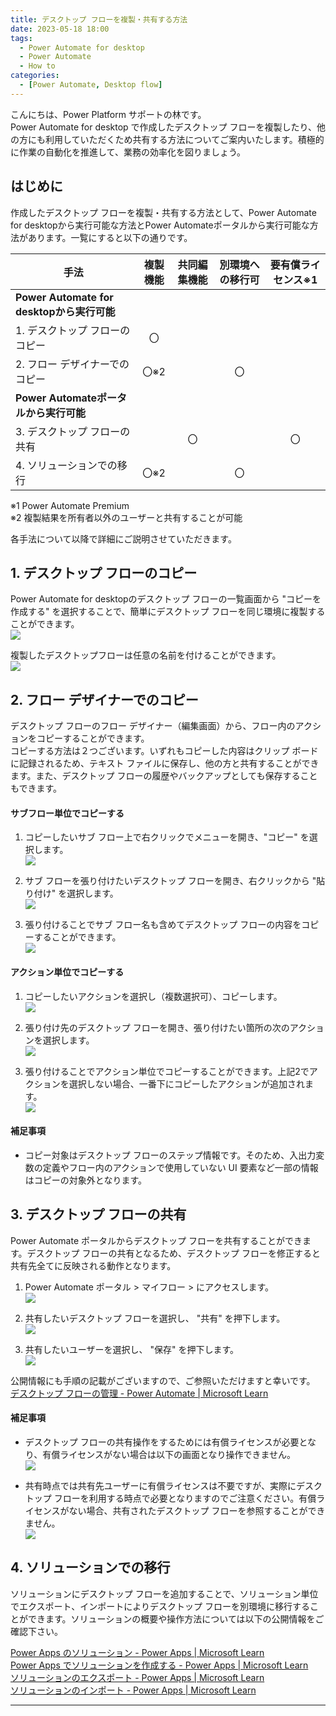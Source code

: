 ```yaml
---
title: デスクトップ フローを複製・共有する方法
date: 2023-05-18 18:00
tags:
  - Power Automate for desktop
  - Power Automate
  - How to
categories:
  - [Power Automate, Desktop flow]
---
```


こんにちは、Power Platform サポートの林です。  
Power Automate for desktop で作成したデスクトップ フローを複製したり、他の方にも利用していただくため共有する方法についてご案内いたします。積極的に作業の自動化を推進して、業務の効率化を図りましょう。  

<!-- more -->
 
## はじめに  
 
作成したデスクトップ フローを複製・共有する方法として、Power Automate for desktopから実行可能な方法とPower Automateポータルから実行可能な方法があります。一覧にすると以下の通りです。  
 
 
|手法|複製機能|共同編集機能|別環境への移行可|要有償ライセンス※1|
|---|:---:|:---:|:---:|:---:|
|**Power Automate for desktopから実行可能**|||||
|1. デスクトップ フローのコピー|〇||||
|2. フロー デザイナーでのコピー|〇※2||〇||
|**Power Automateポータルから実行可能**|||||
|3. デスクトップ フローの共有||〇||〇|
|4. ソリューションでの移行|〇※2||〇||

※1 Power Automate Premium  
※2 複製結果を所有者以外のユーザーと共有することが可能  

各手法について以降で詳細にご説明させていただきます。  

## 1. デスクトップ フローのコピー  

Power Automate for desktopのデスクトップ フローの一覧画面から "コピーを作成する" を選択することで、簡単にデスクトップ フローを同じ環境に複製することができます。  
![](./power-automate-desktop-shared-flow/pad-list-copy1.png)

複製したデスクトップフローは任意の名前を付けることができます。  
![](./power-automate-desktop-shared-flow/pad-list-copy2.png)

## 2. フロー デザイナーでのコピー  

デスクトップ フローのフロー デザイナー（編集画面）から、フロー内のアクションをコピーすることができます。  
コピーする方法は２つございます。いずれもコピーした内容はクリップ ボードに記録されるため、テキスト ファイルに保存し、他の方と共有することができます。また、デスクトップ フローの履歴やバックアップとしても保存することもできます。  

#### サブフロー単位でコピーする  

1. コピーしたいサブ フロー上で右クリックでメニューを開き、"コピー" を選択します。  
![](./power-automate-desktop-shared-flow/subflow-copy-paste1.png)

1. サブ フローを張り付けたいデスクトップ フローを開き、右クリックから "貼り付け" を選択します。  
![](./power-automate-desktop-shared-flow/subflow-copy-paste2.png)

1. 張り付けることでサブ フロー名も含めてデスクトップ フローの内容をコピーすることができます。  
![](./power-automate-desktop-shared-flow/subflow-copy-paste3.png)

#### アクション単位でコピーする  

1. コピーしたいアクションを選択し（複数選択可）、コピーします。  
![](./power-automate-desktop-shared-flow/action-copy-paste1.png)

1. 張り付け先のデスクトップ フローを開き、張り付けたい箇所の次のアクションを選択します。  
![](./power-automate-desktop-shared-flow/action-copy-paste2.png)

1. 張り付けることでアクション単位でコピーすることができます。上記2でアクションを選択しない場合、一番下にコピーしたアクションが追加されます。  
![](./power-automate-desktop-shared-flow/action-copy-paste3.png)

#### 補足事項  
* コピー対象はデスクトップ フローのステップ情報です。そのため、入出力変数の定義やフロー内のアクションで使用していない UI 要素など一部の情報はコピーの対象外となります。  

## 3. デスクトップ フローの共有  

Power Automate ポータルからデスクトップ フローを共有することができます。デスクトップ フローの共有となるため、デスクトップ フローを修正すると共有先全てに反映される動作となります。  

1. Power Automate ポータル  > マイフロー >  にアクセスします。  
![](./power-automate-desktop-shared-flow/premium1.png)

2. 共有したいデスクトップ フローを選択し、 "共有" を押下します。  
![](./power-automate-desktop-shared-flow/premium2.png)

3. 共有したいユーザーを選択し、 "保存" を押下します。  
![](./power-automate-desktop-shared-flow/premium3.png)

公開情報にも手順の記載がございますので、ご参照いただけますと幸いです。   
[デスクトップ フローの管理 - Power Automate | Microsoft Learn](https://learn.microsoft.com/ja-jp/power-automate/desktop-flows/manage#share-desktop-flows)  

#### 補足事項  
* デスクトップ フローの共有操作をするためには有償ライセンスが必要となり、有償ライセンスがない場合は以下の画面となり操作できません。  
![](./power-automate-desktop-shared-flow/premium4.png)

* 共有時点では共有先ユーザーに有償ライセンスは不要ですが、実際にデスクトップ フローを利用する時点で必要となりますのでご注意ください。有償ライセンスがない場合、共有されたデスクトップ フローを参照することができません。  
![](./power-automate-desktop-shared-flow/premium5.png)

## 4. ソリューションでの移行  

ソリューションにデスクトップ フローを追加することで、ソリューション単位でエクスポート、インポートによりデスクトップ フローを別環境に移行することができます。ソリューションの概要や操作方法については以下の公開情報をご確認下さい。  

[Power Apps のソリューション - Power Apps | Microsoft Learn](https://learn.microsoft.com/ja-jp/power-apps/maker/data-platform/solutions-overview)  
[Power Apps でソリューションを作成する - Power Apps | Microsoft Learn](https://learn.microsoft.com/ja-jp/power-apps/maker/data-platform/create-solution)  
[ソリューションのエクスポート - Power Apps | Microsoft Learn](https://learn.microsoft.com/ja-jp/power-apps/maker/data-platform/export-solutions)  
[ソリューションのインポート - Power Apps | Microsoft Learn](https://learn.microsoft.com/ja-jp/power-apps/maker/data-platform/import-update-export-solutions)  

---
